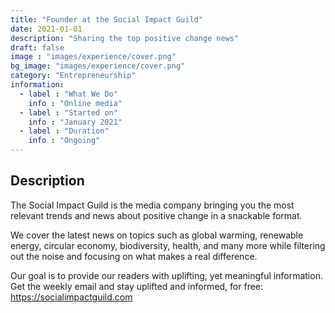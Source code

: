 ```yaml
---
title: "Founder at the Social Impact Guild"
date: 2021-01-01
description: "Sharing the top positive change news"
draft: false
image : "images/experience/cover.png"
bg_image: "images/experience/cover.png"
category: "Entrepreneurship"
information:
  - label : "What We Do"
    info : "Online media"
  - label : "Started on"
    info : "January 2021"
  - label : "Duration"
    info : "Ongoing"
---
```


## Description

The Social Impact Guild is the media company bringing you the most relevant trends and news about positive change in a snackable format.

We cover the latest news on topics such as global warming, renewable energy, circular economy, biodiversity, health, and many more while filtering out the noise and focusing on what makes a real difference.

Our goal is to provide our readers with uplifting, yet meaningful information. Get the weekly email and stay uplifted and informed, for free:
https://socialimpactguild.com

